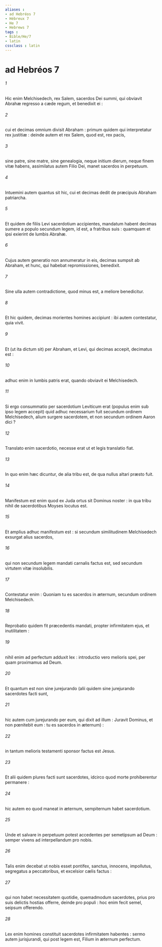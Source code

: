 ```yaml
---
aliases : 
- ad Hebréos 7
- Hébreux 7
- He 7
- Hebrews 7
tags : 
- Bible/He/7
- latin
cssclass : latin
---
```


# ad Hebréos 7

###### 1
Hic enim Melchisedech, rex Salem, sacerdos Dei summi, qui obviavit Abrahæ regresso a cæde regum, et benedixit ei :
###### 2
cui et decimas omnium divisit Abraham : primum quidem qui interpretatur rex justitiæ : deinde autem et rex Salem, quod est, rex pacis,
###### 3
sine patre, sine matre, sine genealogia, neque initium dierum, neque finem vitæ habens, assimilatus autem Filio Dei, manet sacerdos in perpetuum.
###### 4
Intuemini autem quantus sit hic, cui et decimas dedit de præcipuis Abraham patriarcha.
###### 5
Et quidem de filiis Levi sacerdotium accipientes, mandatum habent decimas sumere a populo secundum legem, id est, a fratribus suis : quamquam et ipsi exierint de lumbis Abrahæ.
###### 6
Cujus autem generatio non annumeratur in eis, decimas sumpsit ab Abraham, et hunc, qui habebat repromissiones, benedixit.
###### 7
Sine ulla autem contradictione, quod minus est, a meliore benedicitur.
###### 8
Et hic quidem, decimas morientes homines accipiunt : ibi autem contestatur, quia vivit.
###### 9
Et (ut ita dictum sit) per Abraham, et Levi, qui decimas accepit, decimatus est :
###### 10
adhuc enim in lumbis patris erat, quando obviavit ei Melchisedech.
###### 11
Si ergo consummatio per sacerdotium Leviticum erat (populus enim sub ipso legem accepit) quid adhuc necessarium fuit secundum ordinem Melchisedech, alium surgere sacerdotem, et non secundum ordinem Aaron dici ?
###### 12
Translato enim sacerdotio, necesse erat ut et legis translatio fiat.
###### 13
In quo enim hæc dicuntur, de alia tribu est, de qua nullus altari præsto fuit.
###### 14
Manifestum est enim quod ex Juda ortus sit Dominus noster : in qua tribu nihil de sacerdotibus Moyses locutus est.
###### 15
Et amplius adhuc manifestum est : si secundum similitudinem Melchisedech exsurgat alius sacerdos,
###### 16
qui non secundum legem mandati carnalis factus est, sed secundum virtutem vitæ insolubilis.
###### 17
Contestatur enim : Quoniam tu es sacerdos in æternum, secundum ordinem Melchisedech.
###### 18
Reprobatio quidem fit præcedentis mandati, propter infirmitatem ejus, et inutilitatem :
###### 19
nihil enim ad perfectum adduxit lex : introductio vero melioris spei, per quam proximamus ad Deum.
###### 20
Et quantum est non sine jurejurando (alii quidem sine jurejurando sacerdotes facti sunt,
###### 21
hic autem cum jurejurando per eum, qui dixit ad illum : Juravit Dominus, et non pœnitebit eum : tu es sacerdos in æternum) :
###### 22
in tantum melioris testamenti sponsor factus est Jesus.
###### 23
Et alii quidem plures facti sunt sacerdotes, idcirco quod morte prohiberentur permanere :
###### 24
hic autem eo quod maneat in æternum, sempiternum habet sacerdotium.
###### 25
Unde et salvare in perpetuum potest accedentes per semetipsum ad Deum : semper vivens ad interpellandum pro nobis.
###### 26
Talis enim decebat ut nobis esset pontifex, sanctus, innocens, impollutus, segregatus a peccatoribus, et excelsior cælis factus :
###### 27
qui non habet necessitatem quotidie, quemadmodum sacerdotes, prius pro suis delictis hostias offerre, deinde pro populi : hoc enim fecit semel, seipsum offerendo.
###### 28
Lex enim homines constituit sacerdotes infirmitatem habentes : sermo autem jurisjurandi, qui post legem est, Filium in æternum perfectum.
